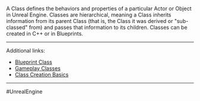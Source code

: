 A Class defines the behaviors and properties of a particular Actor or Object in Unreal Engine. Classes are hierarchical, meaning a Class inherits information from its parent Class (that is, the Class it was derived or "sub-classed" from) and passes that information to its children. Classes can be created in C++ or in Blueprints.

----
Additional links:
- [Blueprint Class](https://dev.epicgames.com/documentation/en-us/unreal-engine/blueprint-class-assets-in-unreal-engine)
- [Gameplay Classes](https://dev.epicgames.com/documentation/en-us/unreal-engine/gameplay-classes-in-unreal-engine)
- [Class Creation Basics](https://dev.epicgames.com/documentation/en-us/unreal-engine/class-creation-basics-in-unreal-engine)
----
#UnrealEngine 